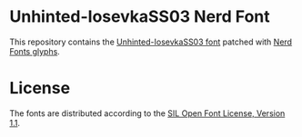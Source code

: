 # Unhinted-IosevkaSS03 Nerd Font
This repository contains the [Unhinted-IosevkaSS03 font](https://github.com/be5invis/Iosevka) patched with [Nerd Fonts glyphs](https://github.com/ryanoasis/nerd-fonts).

# License
The fonts are distributed according to the [SIL Open Font License, Version 1.1](LICENSE).
